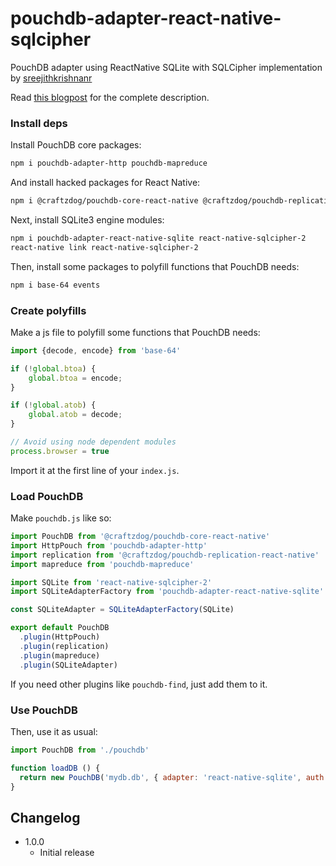 pouchdb-adapter-react-native-sqlcipher
======

PouchDB adapter using ReactNative SQLite with SQLCipher implementation by [sreejithkrishnanr](https://github.com/sreejithkrishnanr/react-native-sqlcipher-2)

Read [this blogpost](https://dev.to/craftzdog/hacking-pouchdb-to-use-on-react-native-1gjh) for the complete description.

### Install deps

Install PouchDB core packages:

```bash
npm i pouchdb-adapter-http pouchdb-mapreduce
```

And install hacked packages for React Native:

```bash
npm i @craftzdog/pouchdb-core-react-native @craftzdog/pouchdb-replication-react-native 
```

Next, install SQLite3 engine modules:

```bash
npm i pouchdb-adapter-react-native-sqlite react-native-sqlcipher-2
react-native link react-native-sqlcipher-2
```

Then, install some packages to polyfill functions that PouchDB needs:

```bash
npm i base-64 events
```

### Create polyfills

Make a js file to polyfill some functions that PouchDB needs:

```js
import {decode, encode} from 'base-64'

if (!global.btoa) {
    global.btoa = encode;
}

if (!global.atob) {
    global.atob = decode;
}

// Avoid using node dependent modules
process.browser = true
```

Import it at the first line of your `index.js`.

### Load PouchDB

Make `pouchdb.js` like so:

```js
import PouchDB from '@craftzdog/pouchdb-core-react-native'
import HttpPouch from 'pouchdb-adapter-http'
import replication from '@craftzdog/pouchdb-replication-react-native'
import mapreduce from 'pouchdb-mapreduce'

import SQLite from 'react-native-sqlcipher-2'
import SQLiteAdapterFactory from 'pouchdb-adapter-react-native-sqlite'

const SQLiteAdapter = SQLiteAdapterFactory(SQLite)

export default PouchDB
  .plugin(HttpPouch)
  .plugin(replication)
  .plugin(mapreduce)
  .plugin(SQLiteAdapter)
```

If you need other plugins like `pouchdb-find`, just add them to it.

### Use PouchDB

Then, use it as usual:

```js
import PouchDB from './pouchdb'

function loadDB () {
  return new PouchDB('mydb.db', { adapter: 'react-native-sqlite', auth: {password: 'super secure password' })
}
```

## Changelog
- 1.0.0
  + Initial release
